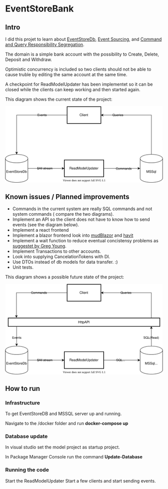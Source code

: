 # EventStoreBank

## Intro
I did this projet to learn about [EventStoreDb](https://www.eventstore.com/), [Event Sourcing](https://martinfowler.com/eaaDev/EventSourcing.html), and [Command and Query Responsibility Segregation](https://martinfowler.com/bliki/CQRS.html). 

The domain is a simple bank account with the possibility to Create, Delete, Deposit and Withdraw.

Optimistic concurrency is included so two clients should not be able to cause truble by editing the same account at the same time.

A checkpoint for ReadModelUpdater has been implementet so it can be closed while the clients can keep working and then started again.

This diagram shows the current state of the project:

![EventStoreBank](/Diagrams/EventStoreBank.svg)


## Known issues / Planned improvements

* Commands in the current system are really SQL commands and not system commands ( compare the two diagrams).
* Implement an API so the client does not have to know how to send events (see the diagram below).
* Implement a react frontend
* Implement a blazor frontend look into [mudBlazor](https://mudblazor.com/) and [havit](https://havit.blazor.eu/)
* Implement a wait function to reduce eventual concistensy problems as [suggestet by Greg Young](https://youtu.be/FKFu78ZEIi8?t=1771).
* Implement Transactions to other accounts.
* Look into supplying CancelationTokens with DI.
* Use DTOs instead of db models for data transfer. :)
* Unit tests.

This diagram shows a possible future state of the project:

![EventStoreBank](/Diagrams/EventStoreBankWithAPI.svg)

## How to run

###  Infrastructure
To get EventStoreDB and MSSQL server up and running.

Navigate to the /docker folder and run **docker-compose up**

### Database update
In visual studio set the model project as startup project.

In Package Manager Console run the command **Update-Database**

### Running the code
Start the ReadModelUpdater
Start a few clients and start sending events.
